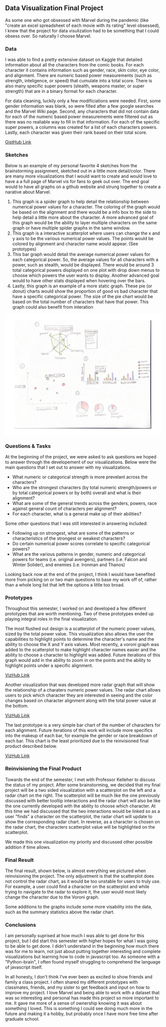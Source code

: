 ## Data Visualization Final Project

As some one who got obsessed with Marvel during the pandemic (like "create an excel spreadsheet of each movie with its rating" level obsessed), I knew that the project for data visulization had to be something that I could obsess over. So naturally I choose Marvel.


### Data

I was able to find a pretty extensive dataset on Kaggle that detailed information about all the characters from the comic books. For each character it contains information such as gender, race, skin color, eye color, and alignment. There are numeric based power measurements (such as strength, inteligence, or speed) that cumulate into a total score. There is also many specific super powers (stealth, weapons master, or super strength) that are in a binary format for each character.

For data cleaning, luckily only a few modificiations were needed. First, some gender information was blank, so were filled after a few google searches and the Marvel Wiki page. Second, any characters that did not contain data for each of the numeric based power measurements were filtered out as there was no realiable way to fill in that information. For each of the specific super powers, a columns was created for a list of each characters powers. Lastly, each character was given their rank based on their total score. 

<a href="https://gist.github.com/LeahMitchell/8ad46fbcac8d7420bcd5b97b1a245f43"> GistHub Link </a>

### Sketches
Below is an example of my personal favorite 4 sketches from the brainstorming assignment, sketched out in a little more detail/color. There are many more visualizations that I would want to create and would love to have a a full page of Marvel vis for fans to geek out over. The end goal would to have all graphs on a github website and strung together to create a narative about Marvel. 

1. This graph is a spider graph to help detail the relationship between numerical power values for a character. The coloring of the graph would be based on the alignment and there would be a info box to the side to help detail a little more about the character. A more advanced goal of this graph would be the ability to layer multiple characters on the same graph or have multiple spider graphs in the same window. 
2. This graph is a interactive scatterplot where users can change the x and y axis to be the various numerical power values. The points would be colored by alignment and character name would appear. (See prototypes)
3. This bar graph would detail the average numerical power values for each categorical power. So, the average values for all characters with a power, such as stealth, would be displayed. There would be around 3 total categorical powers displayed on one plot with drop down menus to choose which powers the user wants to display. Another advanced goal would to have other stats displayed when hovering over the bars. 
4. Lastly, this graph is an example of a more static graph. These pie (or donut) charts would show the proportion of good vs bad character that have a specific categorical power. The size of the pie chart would be based on the total number of characters that have that power. This graph could also benefit from interation 

<img src="Stealth-1.png" alt="hi" class="inline"/>

### Questions & Tasks

At the beginning of the project, we were asked to ask questions we hoped to answer through the developement of our visualizations. Below were the main questions that I set out to answer with my visualizations. 

 * What numeric or categorical strength is more prevelant across the characters? 
 * Who are the strongest characters (by total numeric strength/powers or by total categorical powers or by both) overall and what is their alignment? 
 * What are some of the general trends across the genders, powers, race against general count of characters per alignment?
 * For each character, what is a general make up of their abilities? 

Some other questions that I was still interested in answering included:

* Following up on strongest, what are some of the patterns or characteristics of the strongest or weakest characters?
* Do certain numerical power scores correlate to specific categorical powers?
* What are the various patterns in gender, numeric and categorical powers for teams (i.e. original avengers), partners (i.e. Falcon and Winter Solider), and enemies (i.e. Ironman and Thanos)

Looking back now at the end of the project, I think I would have benefited more from picking on or two main questions to base my work off of, rather than a whole long list that left the options a little too broad. 

### Prototypes

Throughout this semester, I worked on and developed a few different prototypes that are worth mentioning. Two of these prototypes ended up playing integral roles in the final visualization. 

The most flushed out design is a scatterplot of the numeric power values, sized by the total power value. This visualization also allows the user the capabilities to highlight points to determine the character's name and the ability to choose the X and Y axis values. Most recently, a voroni graph was added to the scatterplot to make highlight character names easier and the ability to choose a character to highlight was added. Future iterations of this graph would add in the ability to zoom in on the points and the ability to highlight points under a specific alignment.

<a href="https://vizhub.com/LeahMitchell/b2ef2f5b5aaf4e888fabfd979b4a7b80?edit=files&file=index.js"> VizHub Link </a>

Another visualization that was developed more radar graph that will show the relationship of a charaters numeric power values. The radar chart allows users to pick which character they are interested in seeing and the color changes based on character alignment along with the total power value at the bottom. 

<a href="https://vizhub.com/LeahMitchell/12732aef9fd54f20ab0e9d080c6cca46"> VizHub Link </a>

The last prototype is a very simple bar chart of the number of characters for each alignment. Future iterations of this work will include more specifics into the makeup of each bar, for example the gender or race breakdown of each bar. This chart is the least prioritized due to the reinvisioned final product described below. 

<a href="https://vizhub.com/LeahMitchell/8b04fa1b1f9d467d9c79152421120b17"> VizHub Link </a>

### Reinvisioning the Final Product

Towards the end of the semester, I met with Professor Kelleher to discuss the status of my project. After some brainstorming, we decided that my final project will be a two sided visualization with a scatterplot on the left and a radar chart on the right. The scatterplot will be much like the one previously discussed with better tooltip interactions and the radar chart will also be like the one currently developed with the ability to choose which character. At this time we had discussed that the two interactions would be linked so as a user "finds" a character on the scatterplot, the radar chart will update to show the corresponding radar chart. In reverse, as a character is chosen on the radar chart, the characters scatterplot value will be highlighted on the scatterplot.

We made this one visualization my priority and discussed other possible addition if time allows. 

### Final Result

The final result, shown below, is almost everything we pictured when reinvisioning the project. The only adjustment is that the scatterplot does not control the radar chart, as it would be too unstable for users to truly use. For example, a user could find a character on the scatterplot and while trying to navigate to the radar to explore it, the user would most likely change the character due to the Voroni graph.

Some additions to the graphs include some more visability into the data, such as the summary statistics above the radar chart. 



### Conclusions

I am personally suprised at how much I was able to get done for this project, but I did start this semester with higher hopes for what I was going to be able to get done. I didn't understand in the beginning how much there was for me to learn, not just about putting together interesting and complete visualizations but learning how to code in javascript too. As someone with a "Python-brain", I often found myself struggling to comprehend the language of javascript itself. 

In all honesty, I don't think I've ever been as excited to show friends and family a class project. I often shared my different prototypes with classmates, friends, and my sister to get feedback and input on how to improve my project. I love Marvel and being able to work with a dataset that was so interesting and personal has made this project so more important to me. It gave me more of a sense of ownership knowing it was about something I loved. This is something I could see doing much more in the future and making it a hobby, but probably once I have more free time after graduate school. 


